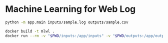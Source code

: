 # Machine Learning for Web Log

```bash
python -m app.main inputs/sample.log outputs/sample.csv
```

```bash
docker build -t mlwl .
docker run --rm -v "$PWD/inputs:/app/inputs" -v "$PWD/outputs:/app/outputs" mlwl:latest inputs/sample.log outputs/sample.csv
```